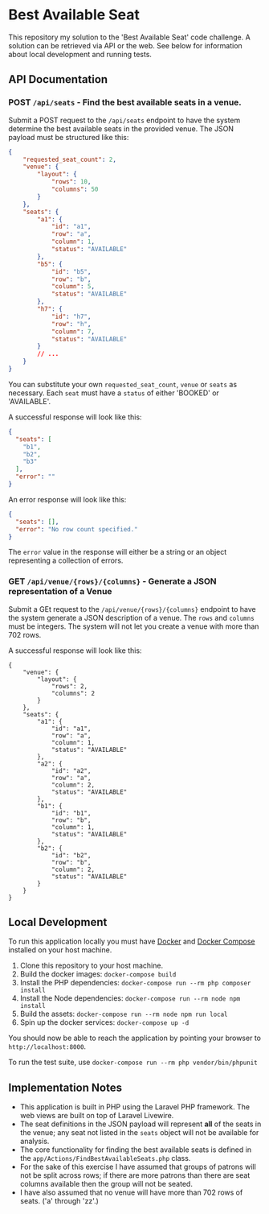 # Best Available Seat

This repository my solution to the 'Best Available Seat' code challenge.  A solution can be retrieved via API or the web.  See below for information about local development and running tests.

## API Documentation

### POST `/api/seats`  - Find the best available seats in a venue.

Submit a POST request to the `/api/seats` endpoint to have the system determine the best available seats in the provided venue.  The JSON payload must be structured like this:

```json
{
    "requested_seat_count": 2,
    "venue": {
        "layout": {
            "rows": 10,
            "columns": 50
        }
    },
    "seats": {
        "a1": {
            "id": "a1",
            "row": "a",
            "column": 1,
            "status": "AVAILABLE"
        },
        "b5": {
            "id": "b5",
            "row": "b",
            "column": 5,
            "status": "AVAILABLE"
        },
        "h7": {
            "id": "h7",
            "row": "h",
            "column": 7,
            "status": "AVAILABLE"
        }
        // ...
    }
}
```
You can substitute your own `requested_seat_count`, `venue` or `seats` as necessary.  Each `seat` must have a `status` of either 'BOOKED' or 'AVAILABLE'.

A successful response will look like this:

```json
{
  "seats": [
    "b1",
    "b2",
    "b3"
  ],
  "error": ""
}
```

An error response will look like this:

```json
{
  "seats": [],
  "error": "No row count specified."
}
```

The `error` value in the response will either be a string or an object representing a collection of errors.


### GET `/api/venue/{rows}/{columns}` - Generate a JSON representation of a Venue

Submit a GEt request to the `/api/venue/{rows}/{columns}` endpoint to have the system generate a JSON description of a venue. The `rows` and `columns` must be integers. The system will not let you create a venue with more than 702 rows.

A successful response will look like this:

```
{
    "venue": {
        "layout": {
            "rows": 2,
            "columns": 2
        }
    },
    "seats": {
        "a1": {
            "id": "a1",
            "row": "a",
            "column": 1,
            "status": "AVAILABLE"
        },
        "a2": {
            "id": "a2",
            "row": "a",
            "column": 2,
            "status": "AVAILABLE"
        },
        "b1": {
            "id": "b1",
            "row": "b",
            "column": 1,
            "status": "AVAILABLE"
        },
        "b2": {
            "id": "b2",
            "row": "b",
            "column": 2,
            "status": "AVAILABLE"
        }
    }
}
```

## Local Development

To run this application locally you must have [Docker](https://docs.docker.com/get-docker/) and [Docker Compose](https://docs.docker.com/compose/install/) installed on your host machine.

1. Clone this repository to your host machine.
2. Build the docker images: `docker-compose build`
3. Install the PHP dependencies: `docker-compose run --rm php composer install`
4. Install the Node dependencies: `docker-compose run --rm node npm install`
5. Build the assets: `docker-compose run --rm node npm run local`
6. Spin up the docker services: `docker-compose up -d`

You should now be able to reach the application by pointing your browser to `http://localhost:8000`.

To run the test suite, use `docker-compose run --rm php vendor/bin/phpunit`

## Implementation Notes

- This application is built in PHP using the Laravel PHP framework.  The web views are built on top of Laravel Livewire.
- The seat definitions in the JSON payload will represent **all** of the seats in the venue; any seat not listed in the `seats` object will not be available for analysis.
- The core functionality for finding the best available seats is defined in the `app/Actions/FindBestAvailableSeats.php` class.
- For the sake of this exercise I have assumed that groups of patrons will not be split across rows; if there are more patrons than there are seat columns available then the group will not be seated.
- I have also assumed that no venue will have more than 702 rows of seats. ('a' through 'zz'.)
